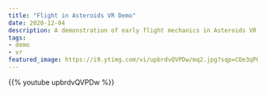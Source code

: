 ```yaml
---
title: "Flight in Asteroids VR Demo"
date: 2020-12-04
description: A demonstration of early flight mechanics in Asteroids VR that enable complex movement and 6 degrees of freedom.
tags:
- demo
- vr
featured_image: https://i9.ytimg.com/vi/upbrdvQVPDw/mq2.jpg?sqp=COe3qPQF&rs=AOn4CLBpf-X16N0245xN-P_sDletu_luFw
---
```


{{% youtube upbrdvQVPDw %}}